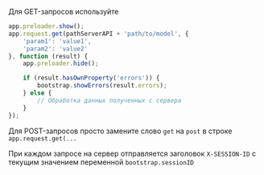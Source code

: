 Для GET-запросов используйте
```js
app.preloader.show();
app.request.get(pathServerAPI + 'path/to/model', {
    'param1': 'value1',
    'param2': 'value2'
}, function (result) {
    app.preloader.hide();

    if (result.hasOwnProperty('errors')) {
        bootstrap.showErrors(result.errors);
    } else {
        // Обработка данных полученных с сервера
    }
});
```
Для POST-запросов просто замените слово `get` на `post` в строке `app.request.get(...`

При каждом запросе на сервер отправляется заголовок `X-SESSION-ID` с текущим значением переменной `bootstrap.sessionID`